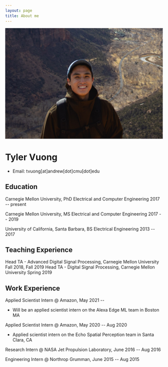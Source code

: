 ```yaml
---
layout: page
title: About me
---
```


![Me](/assets/img/utah_me.JPG)
<!-- The (first) h1 will be used as the <title> of the HTML page -->
# Tyler Vuong

<!-- The unordered list immediately after the h1 will be formatted on a single
line. It is intended to be used for contact details -->
- Email: tvuong[at]andrew[dot]cmu[dot]edu

## Education

 <span>Carnegie Mellon University, PhD Electrical and Computer Engineering</span> 
 <span>2017 -- present</span>

 <span>Carnegie Mellon University, MS Electrical and Computer Engineering</span>
 <span>2017 -- 2019</span>

 <span>University of California, Santa Barbara, BS Electrical Engineering</span>
 <span>2013 -- 2017</span>

## Teaching Experience

<!-- You have to wrap the "left" and "right" half of these headings in spans by
hand -->
 <span>Head TA - Advanced Digital Signal Processing, Carnegie Mellon University</span> <span>Fall 2018, Fall 2019 </span>
 <span>Head TA - Digital Signal Processing, Carnegie Mellon University</span> <span>Spring 2019 </span>

## Work Experience

<!-- You have to wrap the "left" and "right" half of these headings in spans by
hand -->
<span>Applied Scientist Intern @ Amazon, </span> <span>May 2021 -- </span>

- Will be an applied scientist intern on the Alexa Edge ML team in Boston MA

 <span>Applied Scientist Intern @ Amazon, </span> <span>May 2020 -- Aug 2020</span>
- Applied scientist intern on the Echo Spatial Perception team in Santa Clara, CA

<span>Research Intern @ NASA Jet Propulsion Laboratory, </span> <span>June 2016 -- Aug 2016</span>

<span>Engineering Intern @ Northrop Grumman, </span> <span>June 2015 -- Aug 2015</span>

